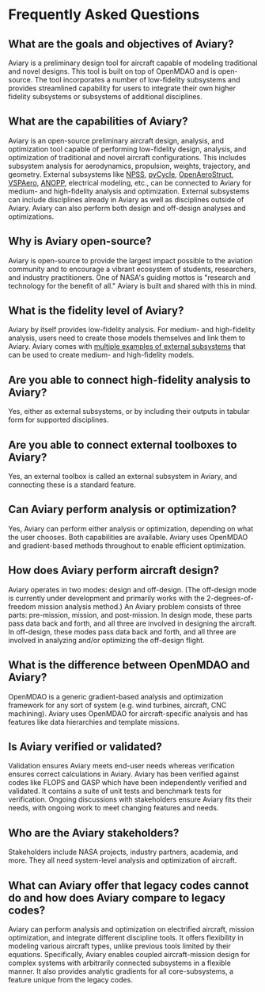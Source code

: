# Frequently Asked Questions

## What are the goals and objectives of Aviary?

Aviary is a preliminary design tool for aircraft capable of modeling traditional and novel designs.
This tool is built on top of OpenMDAO and is open-source.
The tool incorporates a number of low-fidelity subsystems and provides streamlined capability for users to integrate their own higher fidelity subsystems or subsystems of additional disciplines.

## What are the capabilities of Aviary?

Aviary is an open-source preliminary aircraft design, analysis, and optimization tool capable of performing low-fidelity design, analysis, and optimization of traditional and novel aircraft configurations.
This includes subsystem analysis for aerodynamics, propulsion, weights, trajectory, and geometry.
External subsystems like [NPSS](https://www.swri.org/consortia/numerical-propulsion-system-simulation-npss), [pyCycle](https://github.com/OpenMDAO/pyCycle), [OpenAeroStruct](https://github.com/mdolab/OpenAeroStruct/), [VSPAero](https://openvsp.org/wiki/doku.php?id=vspaerotutorial), [ANOPP](https://software.nasa.gov/software/LAR-19861-1), electrical modeling, etc., can be connected to Aviary for medium- and high-fidelity analysis and optimization.
External subsystems can include disciplines already in Aviary as well as disciplines outside of Aviary.
Aviary can also perform both design and off-design analyses and optimizations.

## Why is Aviary open-source?

Aviary is open-source to provide the largest impact possible to the aviation community and to encourage a vibrant ecosystem of students, researchers, and industry practitioners.
One of NASA's guiding mottos is "research and technology for the benefit of all."
Aviary is built and shared with this in mind.

## What is the fidelity level of Aviary?

Aviary by itself provides low-fidelity analysis.
For medium- and high-fidelity analysis, users need to create those models themselves and link them to Aviary.
Aviary comes with [multiple examples of external subsystems](../user_guide/using_external_subsystems) that can be used to create medium- and high-fidelity models.

## Are you able to connect high-fidelity analysis to Aviary?

Yes, either as external subsystems, or by including their outputs in tabular form for supported disciplines.

## Are you able to connect external toolboxes to Aviary?

Yes, an external toolbox is called an external subsystem in Aviary, and connecting these is a standard feature.

## Can Aviary perform analysis or optimization?

Yes, Aviary can perform either analysis or optimization, depending on what the user chooses. Both capabilities are available.
Aviary uses OpenMDAO and gradient-based methods throughout to enable efficient optimization.

## How does Aviary perform aircraft design?

Aviary operates in two modes: design and off-design. (The off-design mode is currently under development and primarily works with the 2-degrees-of-freedom mission analysis method.)
An Aviary problem consists of three parts: pre-mission, mission, and post-mission.
In design mode, these parts pass data back and forth, and all three are involved in designing the aircraft.
In off-design, these modes pass data back and forth, and all three are involved in analyzing and/or optimizing the off-design flight.

## What is the difference between OpenMDAO and Aviary?

OpenMDAO is a generic gradient-based analysis and optimization framework for any sort of system (e.g. wind turbines, aircraft, CNC machining).
Aviary uses OpenMDAO for aircraft-specific analysis and has features like data hierarchies and template missions.

## Is Aviary verified or validated?

Validation ensures Aviary meets end-user needs whereas verification ensures correct calculations in Aviary.
Aviary has been verified against codes like FLOPS and GASP which have been independently verified and validated.
It contains a suite of unit tests and benchmark tests for verification.
Ongoing discussions with stakeholders ensure Aviary fits their needs, with ongoing work to meet changing features and needs.

## Who are the Aviary stakeholders?

Stakeholders include NASA projects, industry partners, academia, and more.
They all need system-level analysis and optimization of aircraft.

## What can Aviary offer that legacy codes cannot do and how does Aviary compare to legacy codes?

Aviary can perform analysis and optimization on electrified aircraft, mission optimization, and integrate different discipline tools.
It offers flexibility in modeling various aircraft types, unlike previous tools limited by their equations.
Specifically, Aviary enables coupled aircraft-mission design for complex systems with arbitrarily connected subsystems in a flexible manner. It also provides analytic gradients for all core-subsystems, a feature unique from the legacy codes.
